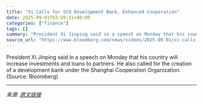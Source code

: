 ```yaml
---
title: "Xi Calls for SCO Development Bank, Enhanced Cooperation"
date: 2025-09-01T03:59:31+08:00
categories: ["finance"]
tags: []
summary: "President Xi Jinping said in a speech on Monday that his country will increase investments and loans to partners. He also called for the creation of a development bank under the Shanghai Cooperation O"
source_url: "https://www.bloomberg.com/news/videos/2025-09-01/xi-calls-for-sco-development-bank-enhanced-cooperation"
---
```


President Xi Jinping said in a speech on Monday that his country will increase investments and loans to partners. He also called for the creation of a development bank under the Shanghai Cooperation Organization. (Source: Bloomberg)

---

*来源: [原文链接](https://www.bloomberg.com/news/videos/2025-09-01/xi-calls-for-sco-development-bank-enhanced-cooperation)*
